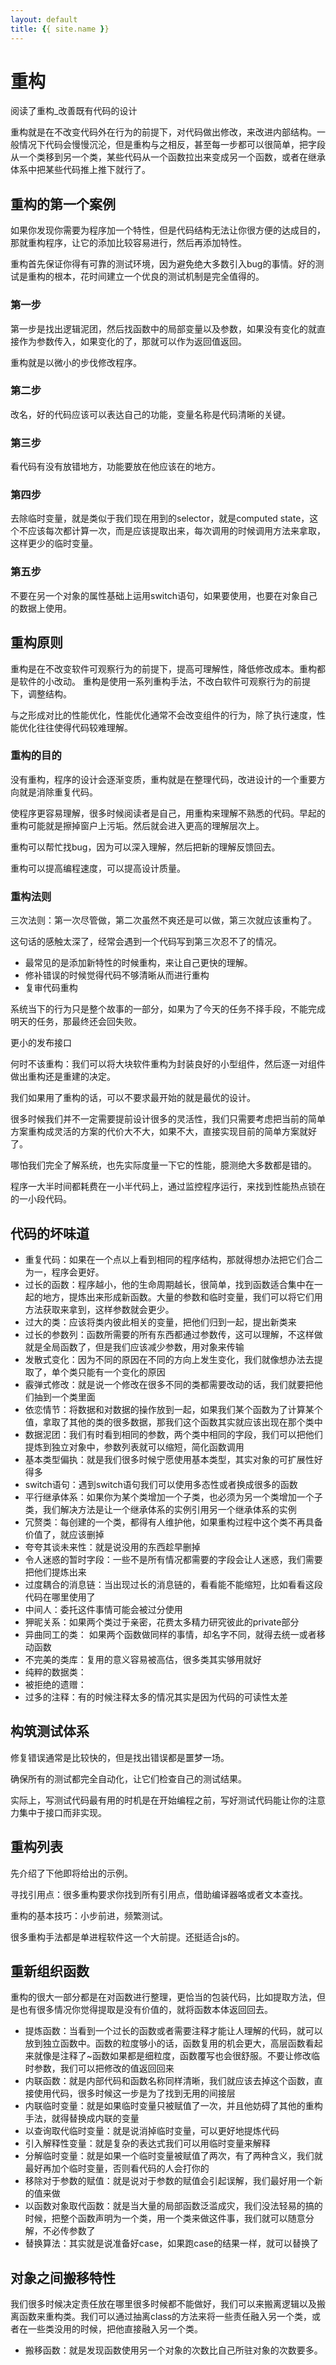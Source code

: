 ```yaml
---
layout: default
title: {{ site.name }}
---
```

# 重构
阅读了重构_改善既有代码的设计

重构就是在不改变代码外在行为的前提下，对代码做出修改，来改进内部结构。一般情况下代码会慢慢沉沦，但是重构与之相反，甚至每一步都可以很简单，把字段从一个类移到另一个类，某些代码从一个函数拉出来变成另一个函数，或者在继承体系中把某些代码推上推下就行了。

## 重构的第一个案例
如果你发现你需要为程序加一个特性，但是代码结构无法让你很方便的达成目的，那就重构程序，让它的添加比较容易进行，然后再添加特性。

重构首先保证你得有可靠的测试环境，因为避免绝大多数引入bug的事情。好的测试是重构的根本，花时间建立一个优良的测试机制是完全值得的。

### 第一步
第一步是找出逻辑泥团，然后找函数中的局部变量以及参数，如果没有变化的就直接作为参数传入，如果变化的了，那就可以作为返回值返回。

  重构就是以微小的步伐修改程序。

### 第二步
改名，好的代码应该可以表达自己的功能，变量名称是代码清晰的关键。

### 第三步
看代码有没有放错地方，功能要放在他应该在的地方。

### 第四步
去除临时变量，就是类似于我们现在用到的selector，就是computed state，这个不应该每次都计算一次，而是应该提取出来，每次调用的时候调用方法来拿取，这样更少的临时变量。

### 第五步
不要在另一个对象的属性基础上运用switch语句，如果要使用，也要在对象自己的数据上使用。

## 重构原则
重构是在不改变软件可观察行为的前提下，提高可理解性，降低修改成本。重构都是软件的小改动。
重构是使用一系列重构手法，不改白软件可观察行为的前提下，调整结构。

与之形成对比的性能优化，性能优化通常不会改变组件的行为，除了执行速度，性能优化往往使得代码较难理解。

### 重构的目的
没有重构，程序的设计会逐渐变质，重构就是在整理代码，改进设计的一个重要方向就是消除重复代码。

使程序更容易理解，很多时候阅读者是自己，用重构来理解不熟悉的代码。早起的重构可能就是擦掉窗户上污垢。然后就会进入更高的理解层次上。

重构可以帮忙找bug，因为可以深入理解，然后把新的理解反馈回去。

重构可以提高编程速度，可以提高设计质量。

### 重构法则
三次法则：第一次尽管做，第二次虽然不爽还是可以做，第三次就应该重构了。

这句话的感触太深了，经常会遇到一个代码写到第三次忍不了的情况。

 - 最常见的是添加新特性的时候重构，来让自己更快的理解。
 - 修补错误的时候觉得代码不够清晰从而进行重构
 - 复审代码重构

系统当下的行为只是整个故事的一部分，如果为了今天的任务不择手段，不能完成明天的任务，那最终还会回失败。

更小的发布接口

何时不该重构：我们可以将大块软件重构为封装良好的小型组件，然后逐一对组件做出重构还是重建的决定。

我们如果用了重构的话，可以不要求最开始的就是最优的设计。

很多时候我们并不一定需要提前设计很多的灵活性，我们只需要考虑把当前的简单方案重构成灵活的方案的代价大不大，如果不大，直接实现目前的简单方案就好了。

哪怕我们完全了解系统，也先实际度量一下它的性能，臆测绝大多数都是错的。

程序一大半时间都耗费在一小半代码上，通过监控程序运行，来找到性能热点锁在的一小段代码。

## 代码的坏味道

 - 重复代码：如果在一个点以上看到相同的程序结构，那就得想办法把它们合二为一，程序会更好。
 - 过长的函数：程序越小，他的生命周期越长，很简单，找到函数适合集中在一起的地方，提炼出来形成新函数。大量的参数和临时变量，我们可以将它们用方法获取来拿到，这样参数就会更少。
 - 过大的类：应该将类内彼此相关的变量，把他们归到一起，提出新类来
 - 过长的参数列：函数所需要的所有东西都通过参数传，这可以理解，不这样做就是全局函数了，但是我们应该减少参数，用对象来传输
 - 发散式变化：因为不同的原因在不同的方向上发生变化，我们就像想办法去提取了，单个类只能有一个变化的原因
 - 霰弹式修改：就是说一个修改在很多不同的类都需要改动的话，我们就要把他们抽到一个类里面
 - 依恋情节：将数据和对数据的操作放到一起，如果我们某个函数为了计算某个值，拿取了其他的类的很多数据，那我们这个函数其实就应该出现在那个类中
 - 数据泥团：我们有时看到相同的参数，两个类中相同的字段，我们可以把他们提炼到独立对象中，参数列表就可以缩短，简化函数调用
 - 基本类型偏执：就是我们很多时候宁愿使用基本类型，其实对象的可扩展性好得多
 - switch语句：遇到switch语句我们可以使用多态性或者换成很多的函数
 - 平行继承体系：如果你为某个类增加一个子类，也必须为另一个类增加一个子类，我们解决方法是让一个继承体系的实例引用另一个继承体系的实例
 - 冗赘类：每创建的一个类，都得有人维护他，如果重构过程中这个类不再具备价值了，就应该删掉
 - 夸夸其谈未来性：就是说没用的东西趁早删掉
 - 令人迷惑的暂时字段：一些不是所有情况都需要的字段会让人迷惑，我们需要把他们提炼出来
 - 过度耦合的消息链：当出现过长的消息链的，看看能不能缩短，比如看看这段代码在哪里使用了
 - 中间人：委托这件事情可能会被过分使用
 - 狎昵关系：如果两个类过于亲密，花费太多精力研究彼此的private部分
 - 异曲同工的类： 如果两个函数做同样的事情，却名字不同，就得去统一或者移动函数
 - 不完美的类库：复用的意义容易被高估，很多类其实够用就好
 - 纯粹的数据类：
 - 被拒绝的遗赠：
 - 过多的注释：有的时候注释太多的情况其实是因为代码的可读性太差

## 构筑测试体系
修复错误通常是比较快的，但是找出错误都是噩梦一场。

确保所有的测试都完全自动化，让它们检查自己的测试结果。

实际上，写测试代码最有用的时机是在开始编程之前，写好测试代码能让你的注意力集中于接口而非实现。

## 重构列表
先介绍了下他即将给出的示例。

寻找引用点：很多重构要求你找到所有引用点，借助编译器咯或者文本查找。

重构的基本技巧：小步前进，频繁测试。

很多重构手法都是单进程软件这一个大前提。还挺适合js的。

## 重新组织函数
重构的很大一部分都是在对函数进行整理，更恰当的包装代码，比如提取方法，但是也有很多情况你觉得提取是没有价值的，就将函数本体返回回去。

 - 提炼函数：当看到一个过长的函数或者需要注释才能让人理解的代码，就可以放到独立函数中。函数的粒度够小的话，函数复用的机会更大，高层函数看起来就像是注释了~函数如果都是细粒度，函数覆写也会很舒服。不要让修改临时参数，我们可以把修改的值返回回来
 - 内联函数：就是内部代码和函数名称同样清晰，我们就应该去掉这个函数，直接使用代码，很多时候这一步是为了找到无用的间接层
 - 内联临时变量：就是如果临时变量只被赋值了一次，并且他妨碍了其他的重构手法，就得替换成内联的变量
 - 以查询取代临时变量：就是说消掉临时变量，可以更好地提炼代码
 - 引入解释性变量：就是复杂的表达式我们可以用临时变量来解释
 - 分解临时变量：就是如果一个临时变量被赋值了两次，有了两种含义，我们就最好再加个临时变量，否则看代码的人会打你的
 - 移除对于参数的赋值：就是说对于参数的赋值会引起误解，我们最好用一个新的值来做
 - 以函数对象取代函数：就是当大量的局部函数泛滥成灾，我们没法轻易的搞的时候，把整个函数声明为一个类，用一个类来做这件事，我们就可以随意分解，不必传参数了
 - 替换算法：其实就是说准备好case，如果跑case的结果一样，就可以替换了

## 对象之间搬移特性
我们很多时候决定责任放在哪里很多时候都不能做好，我们可以来搬离逻辑以及搬离函数来重构类。我们可以通过抽离class的方法来将一些责任融入另一个类，或者在一些类没用的时候，把他直接融入另一个类。

 - 搬移函数：就是发现函数使用另一个对象的次数比自己所驻对象的次数要多。 
